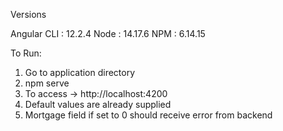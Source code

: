 Versions

Angular CLI : 12.2.4
Node : 14.17.6
NPM : 6.14.15

To Run:

1. Go to application directory
2. npm serve
3. To access -> http://localhost:4200
4. Default values are already supplied 
5. Mortgage field if set to 0 should receive error from backend